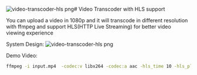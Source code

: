 ![video-transcoder-hls png](https://github.com/ShubhamVsCode/Video-Transcoder-HLS-Full-App/assets/99742546/fe23f673-4b23-4127-8554-0ad2bfb18d50)# Video Transcoder with HLS support

You can upload a video in 1080p and it will transcode in different resolution with ffmpeg and support HLS(HTTP Live Streaming) for better video viewing experience

System Design:
![video-transcoder-hls png](https://github.com/ShubhamVsCode/Video-Transcoder-HLS-Full-App/assets/99742546/0291a847-2787-42cb-94b4-cd27149673b9)

Demo Video:


```bash
ffmpeg -i input.mp4  -codec:v libx264 -codec:a aac -hls_time 10 -hls_playlist_type vod -hls_segment_filename "${outputPath}/segment%03d.ts" -start_number 0 ${hlsPath}
```


